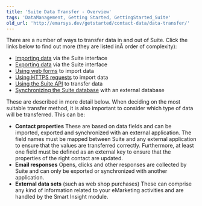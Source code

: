 ```yaml
---
title: 'Suite Data Transfer - Overview'
tags: 'DataManagement, Getting Started, GettingStarted_Suite'
old_url: 'http://emarsys.dev/getstarted/contact-data/data-transfer/'
---
```


There are a number of ways to transfer data in and out of Suite. Click the links below to find out more (they are listed inÂ order of complexity):

- [Importing data](/Getting%20Started/import-data.md "Importing Data into Suite") via the Suite interface
- [Exporting data](/Getting%20Started/export-data.md "Exporting Data from Suite") via the Suite interface
- [Using web forms](/Getting%20Started/web-forms.md "Using Web Forms to Import Data") to import data
- [Using HTTPS requests](/Getting%20Started/http-requests.md "Using HTTPS Requests to Import Data") to import data
- [Using the Suite API](/Getting%20Started/api-transfer.md "Using the Suite API to Transfer Data") to transfer data
- [Synchronizing the Suite database](/Getting%20Started/connect.md "Integrating with External Applications") with an external database

 These are described in more detail below. When deciding on the most suitable transfer method, it is also important to consider which type of data will be transferred. This can be:

- **Contact properties** These are based on data fields and can be imported, exported and synchronized with an external application. The field names must be mapped between Suite and any external application to ensure that the values are transferred correctly. Furthermore, at least one field must be defined as an external key to ensure that the properties of the right contact are updated.
- **Email responses** Opens, clicks and other responses are collected by Suite and can only be exported or synchronized with another application.
- **External data sets** (such as web shop purchases) These can comprise any kind of information related to your eMarketing activities and are handled by the Smart Insight module.